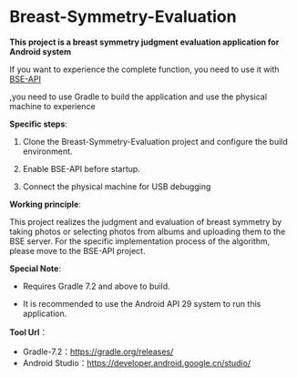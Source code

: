 # Breast-Symmetry-Evaluation
**This project is a breast symmetry judgment evaluation application for Android system**

If you want to experience the complete function, you need to use it with [BSE-API](https://github.com/Montana-TestOrg/BSE-API)

,you need to use Gradle to build the application and use the physical machine to experience

**Specific steps**:

1. Clone the Breast-Symmetry-Evaluation project and configure the build environment.

2. Enable BSE-API before startup.

3. Connect the physical machine for USB debugging

**Working principle**:

This project realizes the judgment and evaluation of breast symmetry by taking photos or  selecting photos from albums and uploading them to the BSE server. For the specific implementation process of the algorithm, please move to the BSE-API project.

**Special Note**:

- Requires Gradle 7.2 and above to build.

- It is recommended to use the Android API 29 system to run this application.

**Tool Url**：

- Gradle-7.2：https://gradle.org/releases/
- Android Studio：https://developer.android.google.cn/studio/

